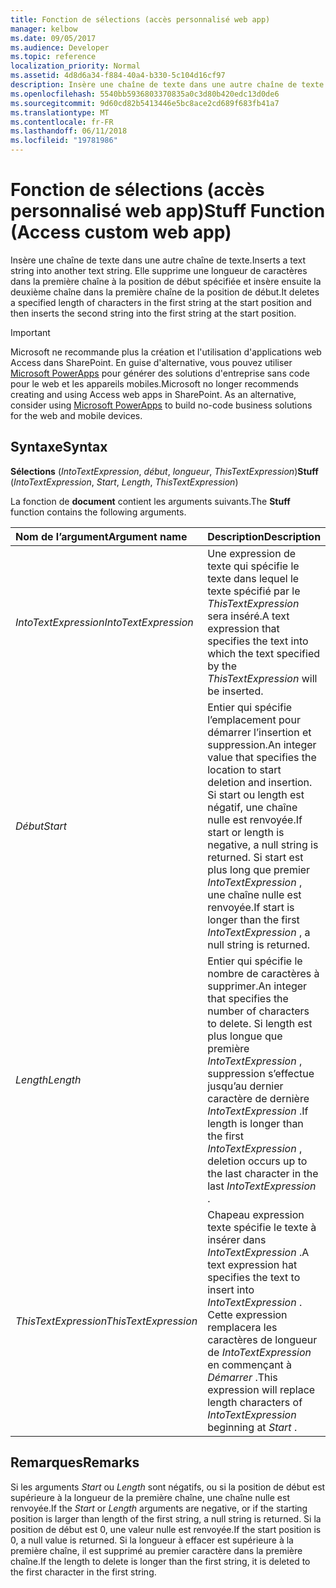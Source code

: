 ```yaml
---
title: Fonction de sélections (accès personnalisé web app)
manager: kelbow
ms.date: 09/05/2017
ms.audience: Developer
ms.topic: reference
localization_priority: Normal
ms.assetid: 4d8d6a34-f884-40a4-b330-5c104d16cf97
description: Insère une chaîne de texte dans une autre chaîne de texte. Elle supprime une longueur de caractères dans la première chaîne à la position de début spécifiée et insère ensuite la deuxième chaîne dans la première chaîne de la position de début.
ms.openlocfilehash: 5540bb5936803370835a0c3d80b420edc13d0de6
ms.sourcegitcommit: 9d60cd82b5413446e5bc8ace2cd689f683fb41a7
ms.translationtype: MT
ms.contentlocale: fr-FR
ms.lasthandoff: 06/11/2018
ms.locfileid: "19781986"
---
```

# <a name="stuff-function-access-custom-web-app"></a><span data-ttu-id="c63e0-104">Fonction de sélections (accès personnalisé web app)</span><span class="sxs-lookup"><span data-stu-id="c63e0-104">Stuff Function (Access custom web app)</span></span>

<span data-ttu-id="c63e0-105">Insère une chaîne de texte dans une autre chaîne de texte.</span><span class="sxs-lookup"><span data-stu-id="c63e0-105">Inserts a text string into another text string.</span></span> <span data-ttu-id="c63e0-106">Elle supprime une longueur de caractères dans la première chaîne à la position de début spécifiée et insère ensuite la deuxième chaîne dans la première chaîne de la position de début.</span><span class="sxs-lookup"><span data-stu-id="c63e0-106">It deletes a specified length of characters in the first string at the start position and then inserts the second string into the first string at the start position.</span></span>
  
> [!IMPORTANT]
> <span data-ttu-id="c63e0-p103">Microsoft ne recommande plus la création et l'utilisation d'applications web Access dans SharePoint. En guise d'alternative, vous pouvez utiliser [Microsoft PowerApps](https://powerapps.microsoft.com/fr-fr/) pour générer des solutions d'entreprise sans code pour le web et les appareils mobiles.</span><span class="sxs-lookup"><span data-stu-id="c63e0-p103">Microsoft no longer recommends creating and using Access web apps in SharePoint. As an alternative, consider using [Microsoft PowerApps](https://powerapps.microsoft.com/fr-fr/) to build no-code business solutions for the web and mobile devices.</span></span> 
  
## <a name="syntax"></a><span data-ttu-id="c63e0-109">Syntaxe</span><span class="sxs-lookup"><span data-stu-id="c63e0-109">Syntax</span></span>

 <span data-ttu-id="c63e0-110">**Sélections** (*IntoTextExpression*, *début*, *longueur*, *ThisTextExpression*)</span><span class="sxs-lookup"><span data-stu-id="c63e0-110">**Stuff** (*IntoTextExpression*, *Start*, *Length*, *ThisTextExpression*)</span></span> 
  
<span data-ttu-id="c63e0-111">La fonction de **document** contient les arguments suivants.</span><span class="sxs-lookup"><span data-stu-id="c63e0-111">The **Stuff** function contains the following arguments.</span></span> 
  
|<span data-ttu-id="c63e0-112">**Nom de l’argument**</span><span class="sxs-lookup"><span data-stu-id="c63e0-112">**Argument name**</span></span>|<span data-ttu-id="c63e0-113">**Description**</span><span class="sxs-lookup"><span data-stu-id="c63e0-113">**Description**</span></span>|
|:-----|:-----|
| <span data-ttu-id="c63e0-114">*IntoTextExpression*</span><span class="sxs-lookup"><span data-stu-id="c63e0-114">*IntoTextExpression*</span></span>  <br/> |<span data-ttu-id="c63e0-115">Une expression de texte qui spécifie le texte dans lequel le texte spécifié par le *ThisTextExpression* sera inséré.</span><span class="sxs-lookup"><span data-stu-id="c63e0-115">A text expression that specifies the text into which the text specified by the  *ThisTextExpression*  will be inserted.</span></span>  <br/> |
| <span data-ttu-id="c63e0-116">*Début*</span><span class="sxs-lookup"><span data-stu-id="c63e0-116">*Start*</span></span>  <br/> |<span data-ttu-id="c63e0-117">Entier qui spécifie l’emplacement pour démarrer l’insertion et suppression.</span><span class="sxs-lookup"><span data-stu-id="c63e0-117">An integer value that specifies the location to start deletion and insertion.</span></span> <span data-ttu-id="c63e0-118">Si start ou length est négatif, une chaîne nulle est renvoyée.</span><span class="sxs-lookup"><span data-stu-id="c63e0-118">If start or length is negative, a null string is returned.</span></span> <span data-ttu-id="c63e0-119">Si start est plus long que premier *IntoTextExpression* , une chaîne nulle est renvoyée.</span><span class="sxs-lookup"><span data-stu-id="c63e0-119">If start is longer than the first  *IntoTextExpression*  , a null string is returned.</span></span>  <br/> |
| <span data-ttu-id="c63e0-120">*Length*</span><span class="sxs-lookup"><span data-stu-id="c63e0-120">*Length*</span></span>  <br/> |<span data-ttu-id="c63e0-121">Entier qui spécifie le nombre de caractères à supprimer.</span><span class="sxs-lookup"><span data-stu-id="c63e0-121">An integer that specifies the number of characters to delete.</span></span> <span data-ttu-id="c63e0-122">Si length est plus longue que première *IntoTextExpression* , suppression s’effectue jusqu’au dernier caractère de dernière *IntoTextExpression* .</span><span class="sxs-lookup"><span data-stu-id="c63e0-122">If length is longer than the first  *IntoTextExpression*  , deletion occurs up to the last character in the last  *IntoTextExpression*  .</span></span>  <br/> |
| <span data-ttu-id="c63e0-123">*ThisTextExpression*</span><span class="sxs-lookup"><span data-stu-id="c63e0-123">*ThisTextExpression*</span></span>  <br/> |<span data-ttu-id="c63e0-124">Chapeau expression texte spécifie le texte à insérer dans *IntoTextExpression* .</span><span class="sxs-lookup"><span data-stu-id="c63e0-124">A text expression hat specifies the text to insert into  *IntoTextExpression*  .</span></span> <span data-ttu-id="c63e0-125">Cette expression remplacera les caractères de longueur de *IntoTextExpression* en commençant à *Démarrer* .</span><span class="sxs-lookup"><span data-stu-id="c63e0-125">This expression will replace length characters of  *IntoTextExpression*  beginning at  *Start*  .</span></span>  <br/> |
   
## <a name="remarks"></a><span data-ttu-id="c63e0-126">Remarques</span><span class="sxs-lookup"><span data-stu-id="c63e0-126">Remarks</span></span>

<span data-ttu-id="c63e0-127">Si les arguments *Start* ou *Length* sont négatifs, ou si la position de début est supérieure à la longueur de la première chaîne, une chaîne nulle est renvoyée.</span><span class="sxs-lookup"><span data-stu-id="c63e0-127">If the  *Start*  or  *Length*  arguments are negative, or if the starting position is larger than length of the first string, a null string is returned.</span></span> <span data-ttu-id="c63e0-128">Si la position de début est 0, une valeur nulle est renvoyée.</span><span class="sxs-lookup"><span data-stu-id="c63e0-128">If the start position is 0, a null value is returned.</span></span> <span data-ttu-id="c63e0-129">Si la longueur à effacer est supérieure à la première chaîne, il est supprimé au premier caractère dans la première chaîne.</span><span class="sxs-lookup"><span data-stu-id="c63e0-129">If the length to delete is longer than the first string, it is deleted to the first character in the first string.</span></span> 
  

